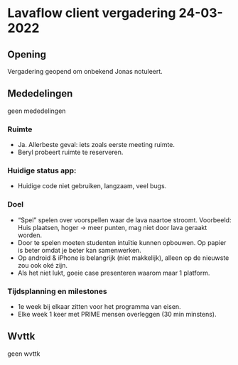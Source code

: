# Lavaflow client vergadering 24-03-2022

## Opening

Vergadering geopend om onbekend
Jonas notuleert.

## Mededelingen

geen mededelingen

### Ruimte

- Ja. Allerbeste geval: iets zoals eerste meeting ruimte.
- Beryl probeert ruimte te reserveren.

### Huidige status app:

- Huidige code niet gebruiken, langzaam, veel bugs.

### Doel

- “Spel” spelen over voorspellen waar de lava naartoe stroomt.
  Voorbeeld: Huis plaatsen, hoger -> meer punten, mag niet door lava geraakt worden.
- Door te spelen moeten studenten intuïtie kunnen opbouwen.
  Op papier is beter omdat je beter kan samenwerken.
- Op android & iPhone is belangrijk (niet makkelijk), alleen op de nieuwste zou ook oké zijn.
- Als het niet lukt, goeie case presenteren waarom maar 1 platform.

### Tijdsplanning en milestones

- 1e week bij elkaar zitten voor het programma van eisen.
- Elke week 1 keer met PRIME mensen overleggen (30 min minstens).

## Wvttk

geen wvttk

